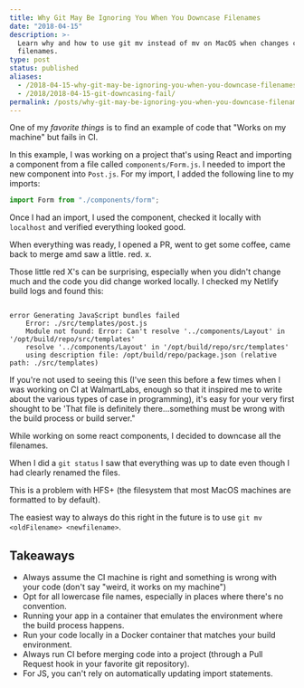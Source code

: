 ```yaml
---
title: Why Git May Be Ignoring You When You Downcase Filenames
date: "2018-04-15"
description: >-
  Learn why and how to use git mv instead of mv on MacOS when changes case on
  filenames.
type: post
status: published
aliases:
  - /2018-04-15-why-git-may-be-ignoring-you-when-you-downcase-filenames/
  - /2018/2018-04-15-git-downcasing-fail/
permalink: /posts/why-git-may-be-ignoring-you-when-you-downcase-filenames/
---
```


One of my *favorite things* is to find an example of code that "Works on my machine" but fails in CI.

In this example, I was working on a project that's using React and importing a component from a file called `components/Form.js`. I needed to import the new component into `Post.js`. For my import, I added the following line to my imports:

```jsx
import Form from "./components/form";
```

Once I had an import, I used the component, checked it locally with `localhost` and verified everything looked good.

When everything was ready, I opened a PR, went to get some coffee, came back to merge amd saw a little. red. x.

Those little red X's can be surprising, especially when you didn't change much and the code you did change worked locally. I checked my Netlify build logs and found this:

```shell

error Generating JavaScript bundles failed
    Error: ./src/templates/post.js
    Module not found: Error: Can't resolve '../components/Layout' in '/opt/build/repo/src/templates'
    resolve '../components/Layout' in '/opt/build/repo/src/templates'
    using description file: /opt/build/repo/package.json (relative path: ./src/templates)
```

If you're not used to seeing this (I've seen this before a few times when I was working on CI at WalmartLabs, enough so that it inspired me to write about the various types of case in programming), it's easy for your very first shought to be 'That file is definitely there...something must be wrong with the build process or build server."

While working on some react components, I decided to downcase all the filenames.

When I did a `git status` I saw that everything was up to date even though I had clearly renamed the files.

This is a problem with HFS+ (the filesystem that most MacOS machines are formatted to by default).

The easiest way to always do this right in the future is to use `git mv <oldFilename> <newfilename>`.

## Takeaways

- Always assume the CI machine is right and something is wrong with your code (don't say "weird, it works on my machine")
- Opt for all lowercase file names, especially in places where there's no convention.
- Running your app in a container that emulates the environment where the build process happens.
- Run your code locally in a Docker container that matches your build environment.
- Always run CI before merging code into a project (through a Pull Request hook in your favorite git repository).
- For JS, you can't rely on automatically updating import statements.
